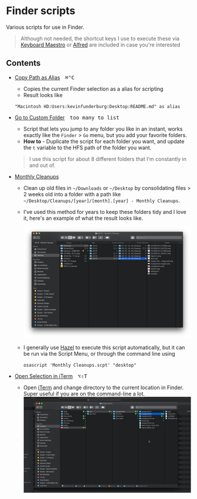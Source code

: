 # Finder scripts

Various scripts for use in Finder.

> Although not needed, the shortcut keys I use to execute these via [Keyboard Maestro][kmapp] or [Alfred][alfredapp] are included in case you're interested

## Contents

- [Copy Path as Alias][02e5746e]&emsp;<kbd>⌘</kbd><kbd>⌃</kbd><kbd>C</kbd>
    - Copies the current Finder selection as a alias for scripting
    - Result looks like
    ```AppleScript
    "Macintosh HD:Users:kevinfunderburg:Desktop:README.md" as alias
    ```
- [Go to Custom Folder][fb40138e]&emsp;<kbd>too many to list</kbd>
    - Script that lets you jump to any folder you like in an instant, works exactly like the `Finder` > `Go` menu, but you add your favorite folders.
    - **How to** - Duplicate the script for each folder you want, and update the `t` variable to the HFS path of the folder you want.
    > I use this script for about 8 different folders that I'm constantly in and out of.

- [Monthly Cleanups][cfd2fea0]

  - Clean up old files in `~/Downloads` or `~/Desktop` by consolidating files > 2 weeks old into a folder with a path like `~/Desktop/Cleanups/[year]/[month].[year] - Monthly Cleanups`.
  - I've used this method for years to keep these folders tidy and I love it, here's an example of what the result looks like.

    ![](../imgs/folderCleaner.png)

  - I generally use [Hazel](https://www.noodlesoft.com/) to execute this script automatically, but it can be run via the Script Menu, or through the command line using

    ```shell
    osascript 'Monthly Cleanups.scpt' "desktop"
    ```

- [Open Selection in iTerm][e928def2]&emsp;<kbd>⌥</kbd><kbd>⇧</kbd><kbd>T</kbd>
    - Open [iTerm](https://www.iterm2.com/) and change directory to the current location in Finder. Super useful if you are on the command-line a lot.
    ![demo](../imgs/finder-iterm.gif)

[02e5746e]: ./Copy-Path-as-Alias.applescript
[fb40138e]: ./Go-to-Custom-Folder.applescript
[cfd2fea0]: ./Monthly-Cleanups.applescript
[e928def2]: ./Open-Selection-in-iTerm.applescript

[kmapp]: https://www.keyboardmaestro.com/
[alfredapp]: https://www.alfredapp.com/
